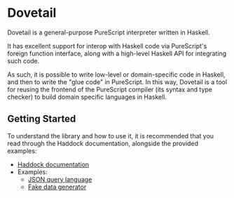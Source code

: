 # Dovetail

Dovetail is a general-purpose PureScript interpreter written in Haskell.

It has excellent support for interop with Haskell code via PureScript's foreign function interface, along with a high-level Haskell API for integrating such code.

As such, it is possible to write low-level or domain-specific code in Haskell, and then to write the "glue code" in PureScript. In this way, Dovetail is a tool for reusing the frontend of the PureScript compiler (its syntax and type checker) to build domain specific languages in Haskell.

## Getting Started

To understand the library and how to use it, it is recommended that you read through the Haddock documentation, alongside the provided examples:

- [Haddock documentation](http://functorial.com/dovetail)
- Examples:
  - [JSON query language](examples/query-json)
  - [Fake data generator](examples/fake-data)
